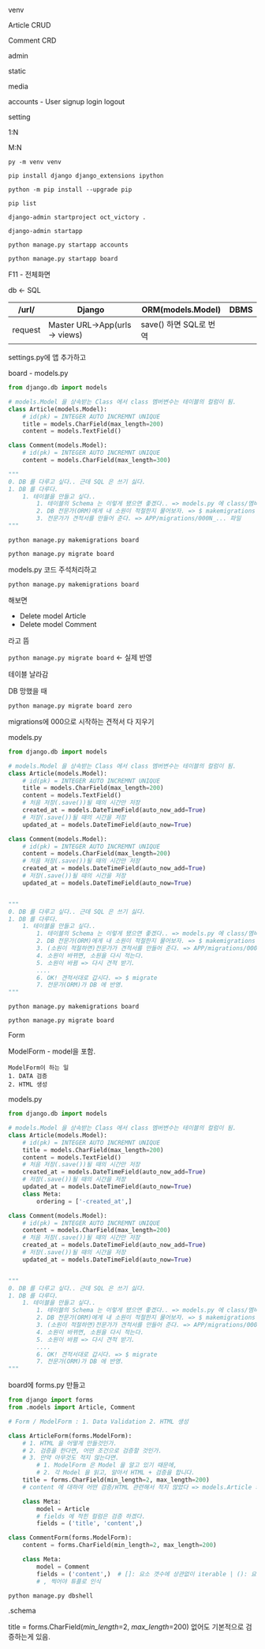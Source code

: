 venv

Article CRUD

Comment CRD

admin

static

media

accounts - User signup login logout

setting

1:N

M:N



`py -m venv venv`

`pip install django django_extensions ipython`

`python -m pip install --upgrade pip`

`pip list`

`django-admin startproject oct_victory .`



`django-admin startapp`

`python manage.py startapp accounts`

`python manage.py startapp board`



F11 - 전체화면



db <- SQL

| /url/   | Django                         | ORM(models.Model)      | DBMS |
| ------- | ------------------------------ | ---------------------- | ---- |
| request | Master URL->App(urls -> views) | save() 하면 SQL로 번역 |      |



settings.py에 앱 추가하고



board - models.py

```python
from django.db import models

# models.Model 을 상속받는 Class 에서 class 멤버변수는 테이블의 컬럼이 됨.
class Article(models.Model):
    # id(pk) = INTEGER AUTO INCREMNT UNIQUE
    title = models.CharField(max_length=200)
    content = models.TextField()

class Comment(models.Model):
    # id(pk) = INTEGER AUTO INCREMNT UNIQUE
    content = models.CharField(max_length=300)

"""
0. DB 를 다루고 싶다.. 근데 SQL 은 쓰기 싫다.
1. DB 를 다루다.
    1. 테이블을 만들고 싶다..
        1. 테이블의 Schema 는 이렇게 됐으면 좋겠다.. => models.py 에 class/멤버변수 정의
        2. DB 전문가(ORM)에게 내 소원이 적절한지 물어보자. => $ makemigrations
        3. 전문가가 견적서를 만들어 준다. => APP/migrations/000N_... 파일
"""
```



`python manage.py makemigrations board`

`python manage.py migrate board`



models.py 코드 주석처리하고

`python manage.py makemigrations board`

해보면

- Delete model Article
- Delete model Comment

라고 뜸

`python manage.py migrate board`  <- 실제 반영

테이블 날라감



DB 망했을 때

`python manage.py migrate board zero`

migrations에 000으로 시작하는 견적서 다 지우기



models.py

```python
from django.db import models

# models.Model 을 상속받는 Class 에서 class 멤버변수는 테이블의 컬럼이 됨.
class Article(models.Model):
    # id(pk) = INTEGER AUTO INCREMNT UNIQUE
    title = models.CharField(max_length=200)
    content = models.TextField()
    # 처음 저장(.save())될 때의 시간만 저장
    created_at = models.DateTimeField(auto_now_add=True)
    # 저장(.save())될 때의 시간을 저장
    updated_at = models.DateTimeField(auto_now=True)

class Comment(models.Model):
    # id(pk) = INTEGER AUTO INCREMNT UNIQUE
    content = models.CharField(max_length=200)
    # 처음 저장(.save())될 때의 시간만 저장
    created_at = models.DateTimeField(auto_now_add=True)
    # 저장(.save())될 때의 시간을 저장
    updated_at = models.DateTimeField(auto_now=True)


"""
0. DB 를 다루고 싶다.. 근데 SQL 은 쓰기 싫다.
1. DB 를 다루다.
    1. 테이블을 만들고 싶다..
        1. 테이블의 Schema 는 이렇게 됐으면 좋겠다.. => models.py 에 class/멤버변수 정의
        2. DB 전문가(ORM)에게 내 소원이 적절한지 물어보자. => $ makemigrations
        3. (소원이 적절하면)전문가가 견적서를 만들어 준다. => APP/migrations/000N_... 파일
        4. 소원이 바뀌면, 소원을 다시 적는다.
        5. 소원이 바뀜 => 다시 견적 받기.
        ....
        6. OK! 견적서대로 갑시다. => $ migrate
        7. 전문가(ORM)가 DB 에 반영.
"""
```

`python manage.py makemigrations board`

`python manage.py migrate board`



Form

ModelForm - model을 포함. 

```
ModelForm이 하는 일
1. DATA 검증
2. HTML 생성
```



models.py

```python
from django.db import models

# models.Model 을 상속받는 Class 에서 class 멤버변수는 테이블의 컬럼이 됨.
class Article(models.Model):
    # id(pk) = INTEGER AUTO INCREMNT UNIQUE
    title = models.CharField(max_length=200)
    content = models.TextField()
    # 처음 저장(.save())될 때의 시간만 저장
    created_at = models.DateTimeField(auto_now_add=True)
    # 저장(.save())될 때의 시간을 저장
    updated_at = models.DateTimeField(auto_now=True)
    class Meta:
        ordering = ['-created_at',]

class Comment(models.Model):
    # id(pk) = INTEGER AUTO INCREMNT UNIQUE
    content = models.CharField(max_length=200)
    # 처음 저장(.save())될 때의 시간만 저장
    created_at = models.DateTimeField(auto_now_add=True)
    # 저장(.save())될 때의 시간을 저장
    updated_at = models.DateTimeField(auto_now=True)


"""
0. DB 를 다루고 싶다.. 근데 SQL 은 쓰기 싫다.
1. DB 를 다루다.
    1. 테이블을 만들고 싶다..
        1. 테이블의 Schema 는 이렇게 됐으면 좋겠다.. => models.py 에 class/멤버변수 정의
        2. DB 전문가(ORM)에게 내 소원이 적절한지 물어보자. => $ makemigrations
        3. (소원이 적절하면)전문가가 견적서를 만들어 준다. => APP/migrations/000N_... 파일
        4. 소원이 바뀌면, 소원을 다시 적는다.
        5. 소원이 바뀜 => 다시 견적 받기.
        ....
        6. OK! 견적서대로 갑시다. => $ migrate
        7. 전문가(ORM)가 DB 에 반영.
"""
```



board에 forms.py 만들고

```python
from django import forms
from .models import Article, Comment

# Form / ModelForm : 1. Data Validation 2. HTML 생성

class ArticleForm(forms.ModelForm):
    # 1. HTML 을 어떻게 만들것인가.
    # 2. 검증을 한다면, 어떤 조건으로 검증할 것인가.
    # 3. 만약 아무것도 적지 않는다면.
        # 1. ModelForm 은 Model 을 알고 있기 때문에,
        # 2. 각 Model 을 읽고, 알아서 HTML + 검증을 합니다.
    title = forms.CharField(min_length=2, max_length=200)
    # content 에 대하여 어떤 검증/HTML 관련해서 적지 않았다 => models.Article 의 content 항목을 보고 할일을 한다.

    class Meta:
        model = Article
        # fields 에 적힌 컬럼은 검증 하겠다.
        fields = ('title', 'content',)

class CommentForm(forms.ModelForm):
    content = forms.CharField(min_length=2, max_length=200)

    class Meta:
        model = Comment
        fields = ('content',)  # []: 요소 갯수에 상관없이 iterable | (): 요소 갯수가 1이면 단일 값. 2 이상이면 Tuple(iterable)
        # , 찍어야 튜플로 인식
```

`python manage.py dbshell`

.schema

title = forms.CharField(*min_length*=2, *max_length*=200) 없어도 기본적으로 검증하는게 있음.